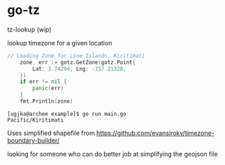 # go-tz
tz-lookup (wip)

lookup timezone for a given location

```go
// Loading Zone for Line Islands, Kiritimati
	zone, err := gotz.GetZone(gotz.Point{
		Lat: 1.74294, Lng: -157.21328,
	})
	if err != nil {
		panic(err)
	}
	fmt.Println(zone)
  ```
  
  ```
  [ugjka@archee example]$ go run main.go 
Pacific/Kiritimati
```

Uses simplified shapefile from https://github.com/evansiroky/timezone-boundary-builder/

looking for someone who can do better job at simplifying the geojson file
